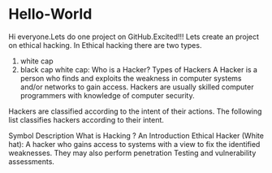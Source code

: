 # Hello-World
Hi everyone.Lets do one project on GitHub.Excited!!! 
Lets create an project on ethical hacking.
In Ethical hacking  there are two types.
 1) white cap
 2) black cap
 white cap: Who is a Hacker? Types of Hackers
A Hacker is a person who finds and exploits the weakness in computer systems and/or networks to gain access. Hackers are usually skilled computer programmers with knowledge of computer security.

Hackers are classified according to the intent of their actions. The following list classifies hackers according to their intent.

Symbol	Description
What is Hacking ? An Introduction	Ethical Hacker (White hat): A hacker who gains access to systems with a view to fix the identified weaknesses. They may also perform penetration Testing and vulnerability assessments.
